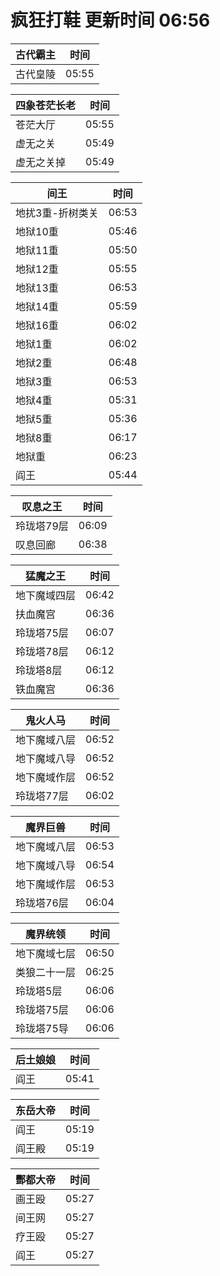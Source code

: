 # 疯狂打鞋 更新时间 06:56

| 古代霸主   | 时间    |
|--------|-------|
| 古代皇陵 | 05:55 |

| 四象苍茫长老   | 时间    |
|--------|-------|
| 苍茫大厅 | 05:55 |
| 虚无之关 | 05:49 |
| 虚无之关掉 | 05:49 |

| 间王   | 时间    |
|--------|-------|
| 地扰3重-折树类关 | 06:53 |
| 地狱10重 | 05:46 |
| 地狱11重 | 05:50 |
| 地狱12重 | 05:55 |
| 地狱13重 | 06:53 |
| 地狱14重 | 05:59 |
| 地狱16重 | 06:02 |
| 地狱1重 | 06:02 |
| 地狱2重 | 06:48 |
| 地狱3重 | 06:53 |
| 地狱4重 | 05:31 |
| 地狱5重 | 05:36 |
| 地狱8重 | 06:17 |
| 地狱重 | 06:23 |
| 阎王 | 05:44 |

| 叹息之王   | 时间    |
|--------|-------|
| 玲珑塔79层 | 06:09 |
| 叹息回廊 | 06:38 |

| 猛魔之王   | 时间    |
|--------|-------|
| 地下魔域四层 | 06:42 |
| 扶血魔宫 | 06:36 |
| 玲珑塔75层 | 06:07 |
| 玲珑塔78层 | 06:12 |
| 玲珑塔8层 | 06:12 |
| 铁血魔宫 | 06:36 |

| 鬼火人马   | 时间    |
|--------|-------|
| 地下魔域八层 | 06:52 |
| 地下魔域八导 | 06:52 |
| 地下魔域作层 | 06:52 |
| 玲珑塔77层 | 06:02 |

| 魔界巨兽   | 时间    |
|--------|-------|
| 地下魔域八层 | 06:53 |
| 地下魔域八导 | 06:54 |
| 地下魔域作层 | 06:53 |
| 玲珑塔76层 | 06:04 |

| 魔界统领   | 时间    |
|--------|-------|
| 地下魔域七层 | 06:50 |
| 类狼二十一层 | 06:25 |
| 玲珑塔5层 | 06:06 |
| 玲珑塔75层 | 06:06 |
| 玲珑塔75导 | 06:06 |

| 后土娘娘   | 时间    |
|--------|-------|
| 阎王 | 05:41 |

| 东岳大帝   | 时间    |
|--------|-------|
| 阎王 | 05:19 |
| 阎王殿 | 05:19 |

| 酆都大帝   | 时间    |
|--------|-------|
| 画王殴 | 05:27 |
| 间王网 | 05:27 |
| 疗王殴 | 05:27 |
| 阎王 | 05:27 |